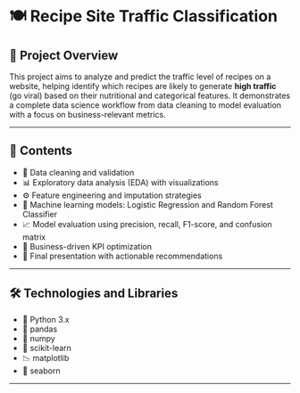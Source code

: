 # 🍽️ Recipe Site Traffic Classification

## 🚀 Project Overview

This project aims to analyze and predict the traffic level of recipes on a website, helping identify which recipes are likely to generate **high traffic** (go viral) based on their nutritional and categorical features. It demonstrates a complete data science workflow from data cleaning to model evaluation with a focus on business-relevant metrics.

---

## 📂 Contents

- 🧹 Data cleaning and validation  
- 📊 Exploratory data analysis (EDA) with visualizations  
- ⚙️ Feature engineering and imputation strategies  
- 🤖 Machine learning models: Logistic Regression and Random Forest Classifier  
- 📈 Model evaluation using precision, recall, F1-score, and confusion matrix  
- 🎯 Business-driven KPI optimization  
- 📝 Final presentation with actionable recommendations

---

## 🛠️ Technologies and Libraries

- 🐍 Python 3.x  
- 🐼 pandas  
- 🔢 numpy  
- 🧰 scikit-learn  
- 📉 matplotlib  
- 🎨 seaborn

---


